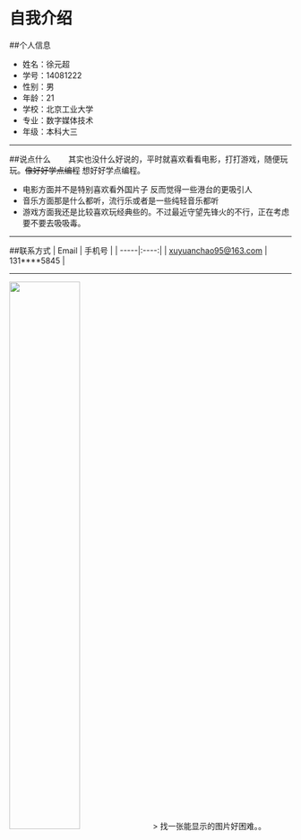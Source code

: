 # 自我介绍
##个人信息
* 姓名：徐元超
* 学号：14081222
* 性别：男
* 年龄：21
* 学校：北京工业大学
* 专业：数字媒体技术
* 年级：本科大三

-----------------------------------
##说点什么
&#160; &#160; &#160; &#160;其实也没什么好说的，平时就喜欢看看电影，打打游戏，随便玩玩。<del>像好好学点编程</del> 想好好学点编程。
- 电影方面并不是特别喜欢看外国片子 反而觉得一些港台的更吸引人
- 音乐方面那是什么都听，流行乐或者是一些纯轻音乐都听
- 游戏方面我还是比较喜欢玩经典些的。不过最近守望先锋火的不行，正在考虑要不要去吸吸毒。

-----------------------------------
##联系方式
| Email | 手机号 |
| -----|:----:|
| [xuyuanchao95@163.com]()    | 131****5845    |

-----------------------------------
<img src="http://imgsrc.baidu.com/forum/pic/item/622762d0f703918f646a624e513d269758eec4ff.jpg" width="50%" height="50%" />
> 找一张能显示的图片好困难。。




